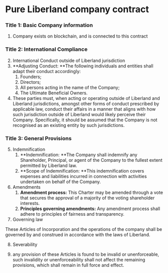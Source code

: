 

# Pure Liberland company contract


### Title 1: Basic Company information

1. Company exists on blockchain, and is connected to this contract

### Title 2: International Compliance
2. International Conduct outside of Liberland jurisdiction
3. **Adjusting Conduct: **The following individuals and entities shall adapt their conduct accordingly:
    1. Founders;
    2. Directors;
    3. All persons acting in the name of the Company;
    4. The Ultimate Beneficial Owners.
4. These parties must, when acting or operating outside of Liberland and Liberland jurisdictions, amongst other forms of conduct prescribed by applicable law,
   conduct their affairs in a manner that aligns with how such jurisdiction outside of Liberland would likely perceive their Company. Specifically, it should be assumed that the Company is not recognised as an existing entity by such jurisdictions.

   
### Title 3: General Provisions

5. Indemnification
    1. **Indemnification: **The Company shall indemnify any Shareholder, Principal, or agent of the Company to the fullest extent permitted by Liberland law.
    2. **Scope of Indemnification: **This indemnification covers expenses and liabilities incurred in connection with activities undertaken on behalf of the Company.
6. Amendments
    1. **Amendment process:** This Charter may be amended through a vote that secures the approval of a majority of the voting shareholder interests.
    2. **Principles governing amendments:** Any amendment process shall adhere to principles of fairness and transparency.
7. Governing law

These Articles of Incorporation and the operations of the company shall be governed by and construed in accordance with the laws of Liberland.


8. Severability

9. any provision of these Articles is found to be invalid or unenforceable, such invalidity or unenforceability shall not affect the remaining provisions, which shall remain in full force and effect.

